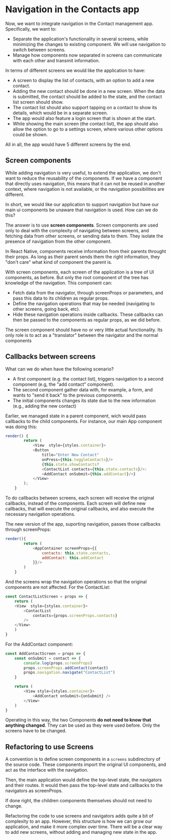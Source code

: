# Navigation in the Contacts app

Now, we want to integrate navigation in the Contact management app. Specifically, we want to:
- Separate the application's functionality in several screens, while minimizing the changes to existing component. We will use navigation to switch between screens.
- Manage how components now separated in screens can communicate with each other and transmit information.

In terms of different screens we would like the application to have:
- A screen to display the list of contacts, with an option to add a new contact.
- Adding the new contact should be done in a new screen. When the data is submitted, the contact should be added to the state, and the contact list screen should show.
- The contact list should also support tapping on a contact to show its details, which would be in a separate screen.
- The app would also feature a login screen that is shown at the start.
- While showing the main screen (the contact list), the app should also allow the option to go to a settings screen, where various other options could be shown.

All in all, the app would have 5 different screens by the end.

## Screen components

While adding navigation is very useful, to extend the application, we don't want to reduce the reusability of the components. If we have a component that directly uses navigation, this means that it can not be reused in another context, where navigation is not available, or the navigation possibilities are different.

In short, we would like our application to support navigation but have our main ui components be unaware that navigation is used. How can we do this?

The answer is to use **screen components**. Screen components are used only to deal with the complexity of navigating between screens, and fetching data from other screens, or sending data to them. They isolate the presence of navigation from the other component.

In React Native, components receive information from their parents throught their props. As long as their parent sends them the right information, they "don't care" what kind of component the parent is. 

With screen components, each screen of the application is a tree of UI components, as before. But only the root component of the tree has knowledge of the navigation. This component can:
- Fetch data from the navigator, through screenProps or parameters, and pass this data to its children as regular props.
- Define the navigation operations that may be needed (navigating to other screens, going back, etc).
- Hide these navigation operations inside callbacks. These callbacks can then be passed to the components as regular props, as we did before.

The screen component should have no or very little actual functionality. Its only role is to act as a "translator" between the navigator and the normal components

## Callbacks between screens

What can we do when have the following scenario?
- A first component (e.g. the contact list), triggers navigation to a second component (e.g, the "add contact" component).
- The second component gather data with, for example, a form, and wants to "send it back" to the previous components.
- The initial components changes its state due to the new information (e.g., adding the new contact)

Earlier, we managed state in a parent component, wich would pass callbacks to the child components. For instance, our main App component was doing this:

```javascript
render() {
		return (
			<View  style={styles.container}>
			<Button 
				title="Enter New Contact" 
				onPress={this.toggleContacts}/>
				{this.state.showContacts?
				<ContactList contacts={this.state.contacts}/>:
				<AddContact onSubmit={this.addContact}/>}
			</View>
		);
    }
```


To do callbacks between screens, each screen will receive the original callbacks, instead of the components. Each screen will define new callbacks, that will execute the original callbacks, and also execute the necessary navigation operations.

The new version of the app, suporting navigation, passes those callbacks through screenProps:

```javascript
render(){
		return (
			<AppContainer screenProps={{
				contacts: this.state.contacts,
				addContact: this.addContact
			}}/>
		)
    }
```

And the screens wrap the navigation operations so that the original components are not affected. For the ContactList:

```javascript
const ContactListScreen = props => {
    return (
    <View  style={styles.container}>
        <ContactList 
            contacts={props.screenProps.contacts}
        />
    </View>
    )
}
```

For the AddContact component:

```javascript
const AddContactScreen = props => {
    const onSubmit = contact => {
        console.log(props.screenProps)
        props.screenProps.addContact(contact)
        props.navigation.navigate("ContactList")
    } 

    return (
        <View style={styles.container}>
            <AddContact onSubmit={onSubmit} />
        </View>
    )
}
```

Operating in this way, the two Components **do not need to know that anything changed**. They can be used as they were used before. Only the screens have to be changed.

## Refactoring to use Screens

A convention is to define screen components in a `screens` subdirectory of the source code. These components import the original UI components, and act as the interface with the navigation.

Then, the main application would define the top-level state, the navigators and their routes. It would then pass the top-level state  and callbacks to the navigators as screenProps.

If done right, the children components themselves should not need to change.

Refactoring the code to use screens and navigators adds quite a bit of complexity to an app. However, this structure is how we can grow our application, and make it more complex over time. There will be a clear way to add new screens, without adding and managing new state in the app.